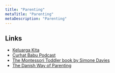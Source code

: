 ```yaml
---
title: "Parenting"
metaTitle: "Parenting"
metaDescription: "Parenting"
---
```


## Links

- [Keluarga Kita](https://instagram.com/keluargakitaid?igshid=g7j2j788w6ux)
- [Curhat Babu Podcast](https://open.spotify.com/show/76GMJp7vOQPb68gyD1hUD6?si=hSz6zFciRVGX1N4S9umoHA)
- [The Montessori Toddler book by Simone Davies](https://www.themontessorinotebook.com/the-montessori-toddler)
- [The Danish Way of Parenting](https://chiiro.wordpress.com/2017/12/25/review-the-danish-way-of-parenting-parenting-ala-orang-denmark/)
